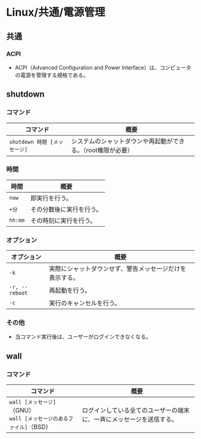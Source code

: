 # Linux/共通/電源管理

## 共通

### ACPI

- ACPI（Advanced Configuration and Power Interface）は、コンピュータの電源を管理する規格である。

## shutdown

### コマンド

| コマンド                     | 概要                                                         |
| ---------------------------- | ------------------------------------------------------------ |
| `shutdown 時間 [メッセージ]` | システムのシャットダウンや再起動ができる。（root権限が必要） |

### 時間

| 時間    | 概要                     |
| ------- | ------------------------ |
| `now`   | 即実行を行う。           |
| `+分`   | その分数後に実行を行う。 |
| `hh:mm` | その時刻に実行を行う。   |

### オプション

| オプション     | 概要                                                     |
| -------------- | -------------------------------------------------------- |
| `-k`           | 実際にシャットダウンせず、警告メッセージだけを表示する。 |
| `-r, --reboot` | 再起動を行う。                                           |
| `-c`           | 実行のキャンセルを行う。                                 |

### その他

- 当コマンド実行後は、ユーザーがログインできなくなる。

## wall

### コマンド

| コマンド                                                     | 概要                                                         |
| ------------------------------------------------------------ | ------------------------------------------------------------ |
| `wall [メッセージ]`（GNU）<br />`wall [メッセージのあるファイル]`（BSD） | ログインしている全てのユーザーの端末に、一斉にメッセージを送信する。 |
